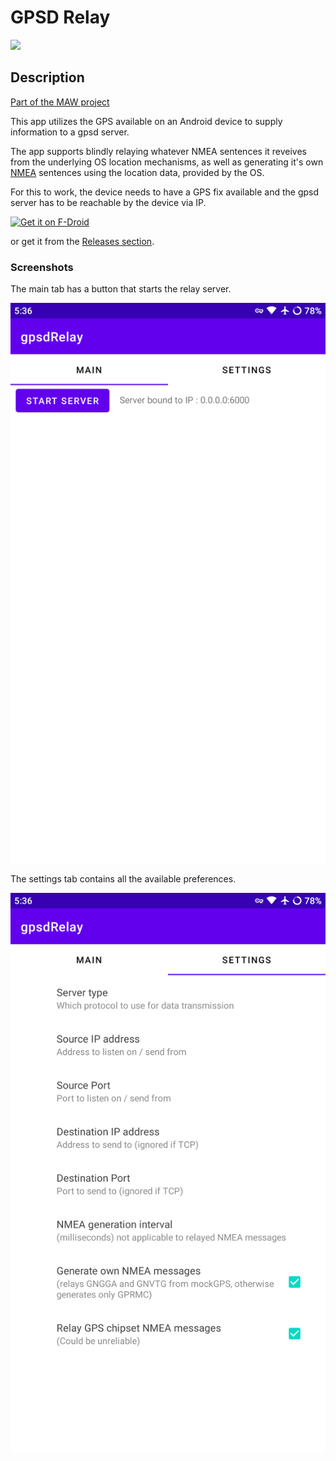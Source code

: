 # GPSD Relay

<img src="./app/src/main/ic_launcher-playstore.png" width="256">

## Description

[Part of the MAW project](https://github.com/project-kaat/maw)

This app utilizes the GPS available on an Android device to supply information to a gpsd server.

The app supports blindly relaying whatever NMEA sentences it reveives from the underlying OS location mechanisms, as well as generating it's own [NMEA](https://en.wikipedia.org/wiki/NMEA_0183) sentences using the location data, provided by the OS.

For this to work, the device needs to have a GPS fix available and the gpsd server has to be reachable by the device via IP.

[<img src="https://fdroid.gitlab.io/artwork/badge/get-it-on.png"
     alt="Get it on F-Droid"
     height="80">](https://f-droid.org/packages/io.github.project_kaat.gpsdrelay/)

or get it from the [Releases section](https://github.com/project-kaat/gpsdRelay/releases/latest).

### Screenshots

The main tab has a button that starts the relay server.

![main tab screenshot](./fastlane/metadata/android/en-US/images/phoneScreenshots/1.png)

The settings tab contains all the available preferences.

![settings tab screenshot](./fastlane/metadata/android/en-US/images/phoneScreenshots/2.png)
